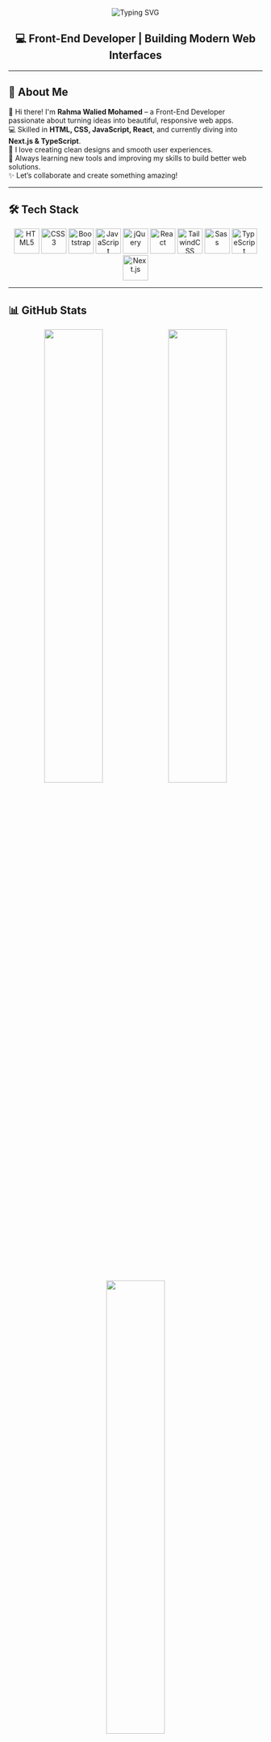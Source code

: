 

<!-- Typing Effect -->
<p align="center" color="pink">
  <img src="https://readme-typing-svg.herokuapp.com?font=Fira+Code&weight=500&size=24&pause=1000&color=E75480&center=true&vCenter=true&width=600&lines=Hi+There!+I'm+Rahma+Walied+Mohamed;Front-End+Developer;React+%7C+Next.js+%7C+TypeScript+%7C+Sass" alt="Typing SVG" />
</p>

<h2 align="center">💻 Front-End Developer | Building Modern Web Interfaces</h2>

---

## 🚀 About Me  
👋 Hi there! I'm **Rahma Walied Mohamed** – a Front-End Developer passionate about turning ideas into beautiful, responsive web apps.  
💻 Skilled in **HTML, CSS, JavaScript, React**, and currently diving into **Next.js & TypeScript**.  
🎨 I love creating clean designs and smooth user experiences.  
🚀 Always learning new tools and improving my skills to build better web solutions.  
✨ Let’s collaborate and create something amazing!  

---

## 🛠️ Tech Stack  
<p align="center">
<!-- HTML -->
<img src="https://cdn.jsdelivr.net/gh/devicons/devicon/icons/html5/html5-original.svg" width="50px" alt="HTML5"/>
<!-- CSS -->
<img src="https://cdn.jsdelivr.net/gh/devicons/devicon/icons/css3/css3-original.svg" width="50px" alt="CSS3"/>
<!-- Bootstrap -->
<img src="https://cdn.jsdelivr.net/gh/devicons/devicon/icons/bootstrap/bootstrap-original.svg" width="50px" alt="Bootstrap"/>
<!-- JavaScript -->
<img src="https://cdn.jsdelivr.net/gh/devicons/devicon/icons/javascript/javascript-original.svg" width="50px" alt="JavaScript"/>
<!-- jQuery -->
<img src="https://cdn.jsdelivr.net/gh/devicons/devicon/icons/jquery/jquery-original.svg" width="50px" alt="jQuery"/>
<!-- React -->
<img src="https://cdn.jsdelivr.net/gh/devicons/devicon/icons/react/react-original.svg" width="50px" alt="React"/>
<!-- Tailwind -->
<img src="https://raw.githubusercontent.com/tailwindlabs/tailwindcss/master/.github/logo-light.svg" width="50px" alt="TailwindCSS"/>
<!-- Sass -->
<img src="https://cdn.jsdelivr.net/gh/devicons/devicon/icons/sass/sass-original.svg" width="50px" alt="Sass"/>
<!-- TypeScript -->
<img src="https://cdn.jsdelivr.net/gh/devicons/devicon/icons/typescript/typescript-original.svg" width="50px" alt="TypeScript"/>
<!-- Next.js -->
<img src="https://cdn.jsdelivr.net/gh/devicons/devicon/icons/nextjs/nextjs-original.svg" width="50px" alt="Next.js"/>
</p>

---

## 📊 GitHub Stats  
<p align="center">
  <img src="https://github-readme-stats.vercel.app/api?username=RahmaWalied&show_icons=true&theme=radical" width="48%"/>
  <img src="https://streak-stats.demolab.com?user=RahmaWalied&theme=radical&hide_border=true" width="48%"/>
</p>
<p align="center">
  <img src="https://github-readme-stats.vercel.app/api/top-langs/?username=RahmaWalied&layout=compact&theme=radical" width="48%"/>
</p>

---

## 🌐 Connect with Me  
## 🌐 Connect with Me  
<p align="center">
<a href="https://linkedin.com/in/rahma-walied-4a79b0360"><img src="https://img.shields.io/badge/-LinkedIn-blue?style=for-the-badge&logo=Linkedin&logoColor=white" /></a>
<a href="mailto:rwalied235@gmail.com"><img src="https://img.shields.io/badge/-Email-red?style=for-the-badge&logo=gmail&logoColor=white" /></a>
<a href="https://drive.google.com/drive/folders/1ZZzEg1ygx8-2BzZZuv52-f-o9DYvD91A"><img src="https://img.shields.io/badge/-My%20CV-green?style=for-the-badge&logo=googledrive&logoColor=white" /></a>
</p>
